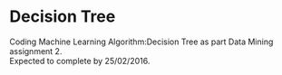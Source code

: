 # Decision Tree
Coding Machine Learning Algorithm:Decision Tree as part Data Mining assignment 2.  
Expected to complete by 25/02/2016.


